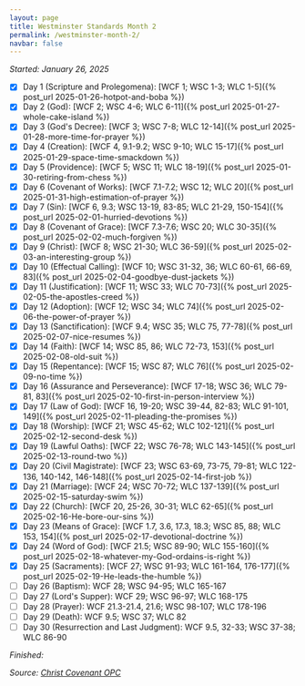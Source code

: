 ```yaml
---
layout: page
title: Westminster Standards Month 2
permalink: /westminster-month-2/
navbar: false
---
```


*Started: January 26, 2025*

- [x] Day 1 (Scripture and Prolegomena): [WCF 1; WSC 1-3; WLC 1-5]({% post_url 2025-01-26-hotpot-and-boba %})
- [x] Day 2 (God): [WCF 2; WSC 4-6; WLC 6-11]({% post_url 2025-01-27-whole-cake-island %})
- [x] Day 3 (God's Decree): [WCF 3; WSC 7-8; WLC 12-14]({% post_url 2025-01-28-more-time-for-prayer %})
- [x] Day 4 (Creation): [WCF 4, 9.1-9.2; WSC 9-10; WLC 15-17]({% post_url 2025-01-29-space-time-smackdown %})
- [x] Day 5 (Providence): [WCF 5; WSC 11; WLC 18-19]({% post_url 2025-01-30-retiring-from-chess %})
- [x] Day 6 (Covenant of Works): [WCF 7.1-7.2; WSC 12; WLC 20]({% post_url 2025-01-31-high-estimation-of-prayer %})
- [x] Day 7 (Sin): [WCF 6, 9.3; WSC 13-19, 83-85; WLC 21-29, 150-154]({% post_url 2025-02-01-hurried-devotions %})
- [x] Day 8 (Covenant of Grace): [WCF 7.3-7.6; WSC 20; WLC 30-35]({% post_url 2025-02-02-much-forgiven %})
- [x] Day 9 (Christ): [WCF 8; WSC 21-30; WLC 36-59]({% post_url 2025-02-03-an-interesting-group %})
- [x] Day 10 (Effectual Calling): [WCF 10; WSC 31-32, 36; WLC 60-61, 66-69, 83]({% post_url 2025-02-04-goodbye-dust-jackets %})
- [x] Day 11 (Justification): [WCF 11; WSC 33; WLC 70-73]({% post_url 2025-02-05-the-apostles-creed %})
- [x] Day 12 (Adoption): [WCF 12; WSC 34; WLC 74]({% post_url 2025-02-06-the-power-of-prayer %})
- [x] Day 13 (Sanctification): [WCF 9.4; WSC 35; WLC 75, 77-78]({% post_url 2025-02-07-nice-resumes %})
- [x] Day 14 (Faith): [WCF 14; WSC 85, 86; WLC 72-73, 153]({% post_url 2025-02-08-old-suit %})
- [x] Day 15 (Repentance): [WCF 15; WSC 87; WLC 76]({% post_url 2025-02-09-no-time %})
- [x] Day 16 (Assurance and Perseverance): [WCF 17-18; WSC 36; WLC 79-81, 83]({% post_url 2025-02-10-first-in-person-interview %})
- [x] Day 17 (Law of God): [WCF 16, 19-20; WSC 39-44, 82-83; WLC 91-101, 149]({% post_url 2025-02-11-pleading-the-promises %})
- [x] Day 18 (Worship): [WCF 21; WSC 45-62; WLC 102-121]({% post_url 2025-02-12-second-desk %})
- [x] Day 19 (Lawful Oaths): [WCF 22; WSC 76-78; WLC 143-145]({% post_url 2025-02-13-round-two %})
- [x] Day 20 (Civil Magistrate): [WCF 23; WSC 63-69, 73-75, 79-81; WLC 122-136, 140-142, 146-148]({% post_url 2025-02-14-first-job %})
- [x] Day 21 (Marriage): [WCF 24; WSC 70-72; WLC 137-139]({% post_url 2025-02-15-saturday-swim %})
- [x] Day 22 (Church): [WCF 20, 25-26, 30-31; WLC 62-65]({% post_url 2025-02-16-He-bore-our-sins %})
- [x] Day 23 (Means of Grace): [WCF 1.7, 3.6, 17.3, 18.3; WSC 85, 88; WLC 153, 154]({% post_url 2025-02-17-devotional-doctrine %})
- [x] Day 24 (Word of God): [WCF 21.5; WSC 89-90; WLC 155-160]({% post_url 2025-02-18-whatever-my-God-ordains-is-right %})
- [x] Day 25 (Sacraments): [WCF 27; WSC 91-93; WLC 161-164, 176-177]({% post_url 2025-02-19-He-leads-the-humble %})
- [ ] Day 26 (Baptism): WCF 28; WSC 94-95; WLC 165-167
- [ ] Day 27 (Lord's Supper): WCF 29; WSC 96-97; WLC 168-175
- [ ] Day 28 (Prayer): WCF 21.3-21.4, 21.6; WSC 98-107; WLC 178-196
- [ ] Day 29 (Death): WCF 9.5; WSC 37; WLC 82
- [ ] Day 30 (Resurrection and Last Judgment): WCF 9.5, 32-33; WSC 37-38; WLC 86-90

*Finished:*

*Source:* [*Christ Covenant OPC*](https://s3.us-west-1.amazonaws.com/blog.swang.cloud/westminster-monthly-systematic.pdf)
